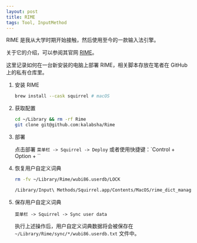 ```yaml
---
layout: post
title: RIME
tags: Tool, InputMethod
---
```


RIME 是我从大学时期开始接触，然后使用至今的一款输入法引擎。

关于它的介绍，可以参阅其官网 [RIME](https://rime.im)。

这里记录如何在一台新安装的电脑上部署 RIME，相关脚本存放在笔者在 GitHub 上的私有仓库里。

1. 安装 RIME
    ```zsh
    brew install --cask squirrel # macOS
    ```

2. 获取配置
    ```zsh
    cd ~/Library && rm -rf Rime
    git clone git@github.com:kalabsha/Rime
    ```

3. 部署

    点击部署 `菜单栏 -> Squirrel -> Deploy` 或者使用快捷键：`Control + Option + \``

4. 恢复用户自定义词典
    ```zsh
    rm -fv ~/Library/Rime/wubi86.userdb/LOCK
    
    /Library/Input\ Methods/Squirrel.app/Contents/MacOS/rime_dict_manager -r /path/to/your/wubi86.userdb.txt
    ```

5. 保存用户自定义词典

    `菜单栏 -> Squirrel -> Sync user data`

    执行上述操作后，用户自定义词典数据将会被保存在 `~/Library/Rime/sync/*/wubi86.userdb.txt` 文件中。
